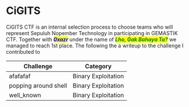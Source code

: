 # CiGITS

CiGITS CTF is an internal selection process to choose teams who will represent Sepuluh Nopember Technology in participating in GEMASTIK CTF. Together with _<mark style="color:blue;">**0xazr**</mark>_ under the name of _<mark style="color:green;">**Lho, Gak Bahaya Ta?**</mark>_ we managed to reach 1st place. The following the a writeup to the challenge I contributed to

| Challenge            | Category            |
| -------------------- | ------------------- |
| afafafaf             | Binary Exploitation |
| popping around shell | Binary Exploitation |
| well\_known          | Binary Exploitation |
